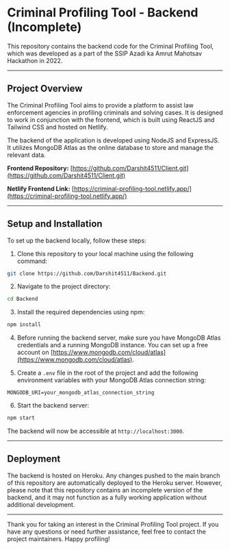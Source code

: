 # Criminal Profiling Tool - Backend (Incomplete)

This repository contains the backend code for the Criminal Profiling Tool, which was developed as a part of the SSIP Azadi ka Amrut Mahotsav Hackathon in 2022.

---

## Project Overview

The Criminal Profiling Tool aims to provide a platform to assist law enforcement agencies in profiling criminals and solving cases. It is designed to work in conjunction with the frontend, which is built using ReactJS and Tailwind CSS and hosted on Netlify.

The backend of the application is developed using NodeJS and ExpressJS. It utilizes MongoDB Atlas as the online database to store and manage the relevant data.

**Frontend Repository:** [https://github.com/Darshit4511/Client.git](https://github.com/Darshit4511/Client.git)

**Netlify Frontend Link:** [https://criminal-profiling-tool.netlify.app/](https://criminal-profiling-tool.netlify.app/)

---

## Setup and Installation

To set up the backend locally, follow these steps:

1. Clone this repository to your local machine using the following command:

```bash
git clone https://github.com/Darshit4511/Backend.git
```

2. Navigate to the project directory:

```bash
cd Backend
```

3. Install the required dependencies using npm:

```bash
npm install
```

4. Before running the backend server, make sure you have MongoDB Atlas credentials and a running MongoDB instance. You can set up a free account on [https://www.mongodb.com/cloud/atlas](https://www.mongodb.com/cloud/atlas).

5. Create a `.env` file in the root of the project and add the following environment variables with your MongoDB Atlas connection string:

```plaintext
MONGODB_URI=your_mongodb_atlas_connection_string
```

6. Start the backend server:

```bash
npm start
```

The backend will now be accessible at `http://localhost:3000`.

---

## Deployment

The backend is hosted on Heroku. Any changes pushed to the main branch of this repository are automatically deployed to the Heroku server. However, please note that this repository contains an incomplete version of the backend, and it may not function as a fully working application without additional development.

---

Thank you for taking an interest in the Criminal Profiling Tool project. If you have any questions or need further assistance, feel free to contact the project maintainers. Happy profiling!
